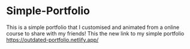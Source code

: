 # Simple-Portfolio
This is a simple portfolio that I customised and animated from a online course to share with my friends! 
This the new link to my simple portfolio https://outdated-portfolio.netlify.app/

